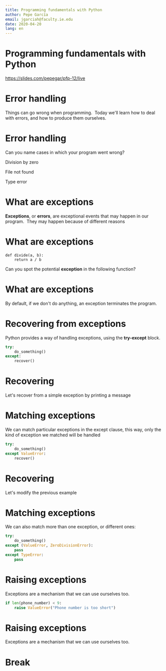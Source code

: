 ```yaml
---
title: Programming fundamentals with Python
author: Pepe García
email: jgarciah@faculty.ie.edu
date: 2020-04-20
lang: en
---
```


Programming fundamentals with Python
====================================

https://slides.com/pepegar/pfp-12/live

Error handling
==============

Things can go wrong when programming.  Today we\'ll learn how to deal
with errors, and how to produce them ourselves.

Error handling
==============

Can you name cases in which your program went wrong?

Division by zero

File not found

Type error

What are exceptions
===================

**Exceptions**, or **errors**, are exceptional events that may happen in
our program.  They may happen because of different reasons

What are exceptions
===================

    def divide(a, b):
        return a / b

Can you spot the potential **exception** in the following function?

What are exceptions
===================

By default, if we don\'t do anything, an exception terminates the
program.

Recovering from exceptions
==========================

Python provides a way of handling exceptions, using the **try-except**
block.

```python
try:
    do_something()
except:
    recover()
```

Recovering
==========

Let\'s recover from a simple exception by printing a message

Matching exceptions
===================

We can match particular exceptions in the except clause, this way, only
the kind of exception we matched will be handled

```python
try:
    do_something()
except ValueError:
    recover()
```

Recovering
==========

Let\'s modify the previous example

Matching exceptions
===================

We can also match more than one exception, or different ones:

```python
try:
    do_something()
except (ValueError, ZeroDivisionError):
    pass
except TypeError:
    pass
```

Raising exceptions
==================

Exceptions are a mechanism that we can use ourselves too.

```python
if len(phone_number) < 9:
    raise ValueError("Phone number is too short")
```


Raising exceptions
==================

Exceptions are a mechanism that we can use ourselves too.

Break
=====
